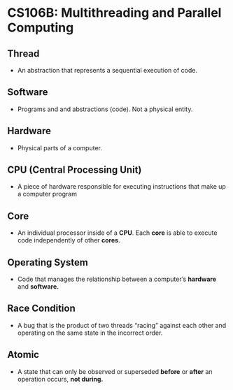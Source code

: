 # CS106B: Multithreading and Parallel Computing

## Thread

- An abstraction that represents a sequential execution of code.

## Software

- Programs and and abstractions (code). Not a physical entity.

## Hardware

- Physical parts of a computer.

## **CPU (Central Processing Unit)**

- A piece of hardware responsible for executing instructions that make up a computer program

## Core

- An individual processor inside of a **CPU**. Each **core** is able to execute code independently of other **cores**.

## Operating System

- Code that manages the relationship between a computer’s **hardware** and **software.**

## Race Condition

- A bug that is the product of two threads “racing” against each other and operating on the same state in the incorrect order.

## Atomic

- A state that can only be observed or superseded **before** or **after** an operation occurs, **not during.**

